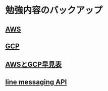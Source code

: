 # 勉強内容のバックアップ

## [AWS](AWS/index.md)

## [GCP](GCP/index.md)

## [AWSとGCP早見表](AWS_GCP.md)

## [line messaging API](line_messaging_api/index.md)